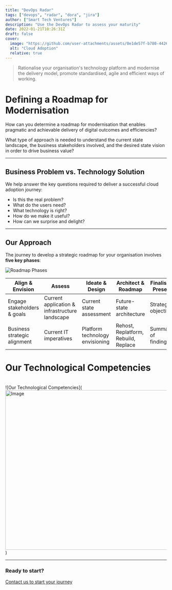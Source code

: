 ```yaml
---
title: "DevOps Radar"
tags: ["devops", "radar", "dora", "jira"]
author: ["Smart Tech Ventures"]
description: "Use the DevOps Radar to assess your maturity"
date: 2022-01-21T10:26:31Z
draft: false
cover:
  image: "https://github.com/user-attachments/assets/0e1de57f-b780-4426-8bdc-ba3b29c7aadd"
  alt: "Cloud Adoption"
  relative: true
---
```


> Rationalise your organisation's technology platform and modernise the delivery model, promote standardised, agile and efficient ways of working.

# Defining a Roadmap for Modernisation

How can you determine a roadmap for modernisation that enables pragmatic and achievable delivery of digital outcomes and efficiencies?

What type of approach is needed to understand the current state landscape, the business stakeholders involved, and the desired state vision in order to drive business value?

---

## Business Problem vs. Technology Solution

We help answer the key questions required to deliver a successful cloud adoption journey:

- Is this the real problem?
- What do the users need?
- What technology is right?
- How do we make it useful?
- How can we surprise and delight?

---

## Our Approach

The journey to develop a strategic roadmap for your organisation involves **five key phases**:

![Roadmap Phases](https://user-images.githubusercontent.com/662868/124368414-78cdf980-dc93-11eb-9f35-2173c4a823e1.png)

| **Align & Envision**         | **Assess**                                     | **Ideate & Design**             | **Architect & Roadmap**              | **Finalise & Present** |
| ---------------------------- | ---------------------------------------------- | ------------------------------- | ------------------------------------ | ---------------------- |
| Engage stakeholders & goals  | Current application & infrastructure landscape | Current state assessment        | Future-state architecture            | Strategic objectives   |
| Business strategic alignment | Current IT imperatives                         | Platform technology envisioning | Rehost, Replatform, Rebuild, Replace | Summary of findings    |

# Our Technological Competencies

<br />
![Our Technological Competencies](<img width="878" height="497" alt="Image" src="https://github.com/user-attachments/assets/0863a4fa-501b-46ff-8433-e7ee246ded48" />)

<br />
<hr />

### Ready to start?

[Contact us to start your journey](https://smarttechventures.au/contact/)
